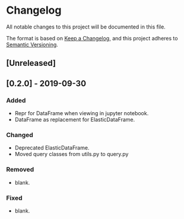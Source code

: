# Changelog

All notable changes to this project will be documented in this file.

The format is based on [Keep a Changelog](https://keepachangelog.com/en/1.0.0/),
and this project adheres to [Semantic Versioning](https://semver.org/spec/v2.0.0.html).

## [Unreleased]

## [0.2.0] - 2019-09-30

### Added

- Repr for DataFrame when viewing in jupyter notebook.
- DataFrame as replacement for ElasticDataFrame.

### Changed

- Deprecated ElasticDataFrame.
- Moved query classes from utils.py to query.py

### Removed

- blank.

### Fixed

- blank.
